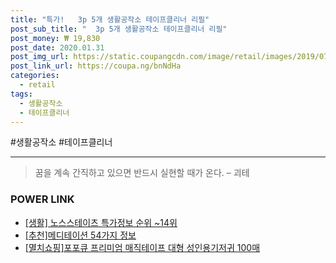 ```yaml
--- 
title: "특가!   3p 5개 생활공작소 테이프클리너 리필" 
post_sub_title: "  3p 5개 생활공작소 테이프클리너 리필" 
post_money: ₩ 19,830 
post_date: 2020.01.31 
post_img_url: https://static.coupangcdn.com/image/retail/images/2019/07/25/15/7/c79b119d-f4a5-48ee-8e47-233ea8f430be.jpg 
post_link_url: https://coupa.ng/bnNdHa 
categories: 
  - retail 
tags: 
  - 생활공작소 
  - 테이프클리너 
--- 
```

  #생활공작소 #테이프클리너 
<hr> 

> 꿈을 계속 간직하고 있으면 반드시 실현할 때가 온다. – 괴테 


### POWER LINK

* <a href="https://blog.naver.com/sakai111/221781497148" target="_blank"> [생활] 노스스테이츠 특가정보 순위 ~14위</a>
* <a href="https://blog.naver.com/fasyy4321/221786173097" target="_blank">[추천]메디테이션 54가지 정보</a>
* <a href="https://blog.naver.com/fasyy4321/221784494381" target="_blank">[멸치쇼핑]포포큐 프리미엄 매직테이프 대형 성인용기저귀 100매</a>
